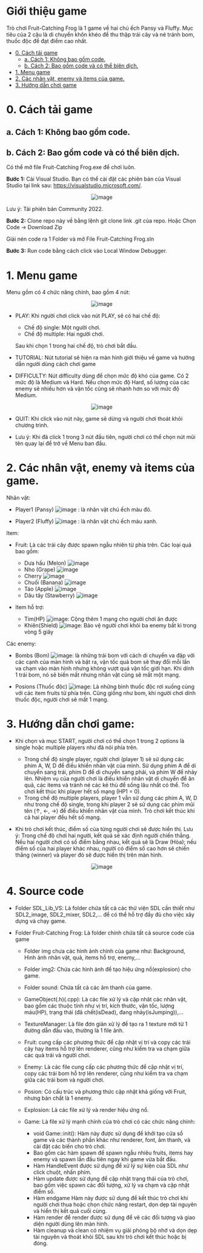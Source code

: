 
# Giới thiệu game

Trò chơi Fruit-Catching Frog là 1 game về hai chú ếch Pansy và Fluffy. Mục tiêu của 2 cậu là di chuyển khôn khéo để thu thập trái cây và né tránh bom, thuốc độc để đạt điểm cao nhất.


- [0. Cách tải game](#0-cách-tải-game)
    * [a. Cách 1: Không bao gồm code.](#a-cách-1-không-bao-gồm-code)
    * [b. Cách 2: Bao gồm code và có thể biên dịch.](#b-cách-2-bao-gồm-code-và-có-thể-biên-dịch)
- [1. Menu game](#1menu-gane)
- [2. Các nhân vật, enemy và items của game.](#2Các-nhân-vật,-enemy-và-items-của-game.)
- [3. Hướng dẫn chơi game](#3-hướng-dẫn-chơi-game)
   


# 0. Cách tải game


## a. Cách 1: Không bao gồm code.



## b. Cách 2: Bao gồm code và có thể biên dịch.


Có thể mở file Fruit-Catching Frog.exe để chơi luôn.


**Bước 1:** Cài Visual Studio. Bạn có thể cài đặt các phiên bản của Visual Studio tại link sau: https://visualstudio.microsoft.com/. 

<div style="text-align: center;">

![image](img_for_md/VS_2022.png)

</div>


Lưu ý: Tải phiên bản Community 2022.


**Bước 2:** Clone repo này về bằng lệnh git clone link .git của repo. Hoặc Chọn Code -> Download Zip



Giải nén code ra 1 Folder và mở File Fruit-Catching Frog.sln




**Bước 3:** Run code bằng cách click vào Local Window Debugger.




# 1. Menu game
Menu gồm có 4 chức năng chính, bao gồm 4 nút:

<div style="text-align: center;">

![image](img_for_md/background_menu.jpg)

</div>



- PLAY: Khi người chơi click vào nút PLAY, sẽ có hai chế độ:


    - Chế độ single: Một người chơi.
    - Chế độ multiple: Hai người chơi.
    
    Sau khi chọn 1 trong hai chế độ, trò chơi bắt đầu.
    
- TUTORIAL: Nút tutorial sẽ hiện ra màn hình giới thiệu về game và hướng dẫn người dùng cách chơi game



- DIFFICULTY: Nút difficulty dùng để chọn mức độ khó của game. Có 2 mức độ là Medium và Hard. Nếu chọn mức độ Hard, số lượng của các enemy sẽ nhiều hơn và vận tốc cũng sẽ nhanh hơn so với mức độ Medium.

<div style="text-align: center;">

![image](img_for_md/difficulty.jpg)

</div>



- QUIT: Khi click vào nút này, game sẽ dừng và người chơi thoát khỏi chương trình.


- Lưu ý: Khi đã click 1 trong 3 nút đầu tiên, người chơi có thể chọn  nút mũi tên quay lại để trở về Menu ban đầu.


# 2. Các nhân vật, enemy và items của game.
Nhân vật:


-    Player1 (Pansy) ![image](img_for_md/frog1.png) : là nhân vật chú ếch màu đỏ.


-    Player2 (Fluffy) ![image](img_for_md/frog2.png) : là nhân vật chú ếch màu xanh.


Item:

- Fruit: Là các trái cây được spawn ngẫu nhiên từ phía trên. Các loại quả bao gồm:

    - Dưa hấu (Melon)  ![image](img_for_md/melon.png)
    - Nho (Grape)  ![image](img_for_md/grape.png)
    - Cherry  ![image](img_for_md/cherry.png)
    - Chuối (Banana)  ![image](img_for_md/banana.png)
    - Táo (Apple)  ![image](img_for_md/apple.png)
    - Dâu tây (Stawberry)  ![image](img_for_md/strawberry.png)
- Item hỗ trợ:

    - Tim(HP) ![image](img_for_md/hp.png): Cộng thêm 1 mạng cho người chơi ăn được
    - Khiên(Shield) ![image](img_for_md/shield.png): Bảo vệ người chơi khỏi ba enemy bất kì trong vòng 5 giây


Các enemy:

- Bombs (Bom) ![image](img_for_md/bom.png): là những trái bom với cách di chuyển va đập với các cạnh của màn hình và bật ra, vận tốc quả bom sẽ thay đổi mỗi lần va chạm vào màn hình nhưng không vượt quá vận tốc giới hạn. Khi dính 1 trái bom, nó sẽ biến mất nhưng nhân vật cũng sẽ mất một mạng.

- Posions (Thuốc độc) ![image](img_for_md/poision.png): Là những bình thuốc độc rơi xuống cùng với các item fruits từ phía trên. Cũng giống như bom, khi người chơi dính thuốc độc, người chơi sẽ mất 1 mạng.





# 3. Hướng dẫn chơi game:


- Khi chọn và mục START, người chơi có thể chọn 1 trong 2 options là single hoặc multiple players như đã nói phía trên. 

    - Trong chế độ single player, người chơi (player 1) sẽ sử dụng các phím A, W, D để điều khiển nhân vật của mình. Sử dụng phím A để di chuyển sang trái, phím D để di chuyển sang phải, và phím W để nhảy lên. Nhiệm vụ của người chơi là điều khiển nhân vật di chuyển để ăn quả, các items và tránh né các kẻ thù để sống lâu nhất có thể. Trò chơi kết thúc khi player hết số mạng (HP1 = 0).
    - Trong chế độ multiple players, player 1 vẫn sử dụng các phím A, W, D như trong chế độ single, trong khi player 2 sẽ sử dụng các phím mũi tên (↑, ←, →) để điều khiển nhân vật của mình. Trò chơi kết thúc khi cả hai player đều hết số mạng.
- Khi trò chơi kết thúc, điểm số của từng người chơi sẽ được hiển thị. Lưu ý: Trong chế độ chơi hai người, kết quả sẽ xác định người chiến thắng. Nếu hai người chơi có số điểm bằng nhau, kết quả sẽ là Draw (Hòa); nếu điểm số của hai player khác nhau, người có điểm số cao hơn sẽ chiến thắng (winner) và player đó sẽ được hiển thị trên màn hình.


<div style="text-align: center;">

![image](![image](img_for_md/result.png))

</div>



# 4. Source code

- Folder SDL_Lib_VS: Là folder chứa tất cả các thử viện SDL cần thiết như SDL2_image, SDL2_mixer, SDL2,... để có thể hỗ trợ đầy đủ cho việc xây dựng và chạy game.

- Folder Fruit-Catching Frog: Là folder chính chứa tất cả source code của game
    * Folder img chưa các hình ảnh chính của game như: Background, Hình ảnh nhân vật, quả, items hỗ trợ, enemy,...
    * Folder img2: Chứa các hình ảnh để tạo hiệu ứng nổ(explosion) cho game.
    * Folder sound: Chứa tất cả các âm thanh của game.
    * GameObject(.h)(.cpp): Là các file xử lý và cập nhât các nhân vật, bao gồm các thuộc tính như vị trí, kích thước, vận tốc, lượng máu(HP), trạng thái (đã chết(isDead), đang nhảy(isJumping)),...
    * TextureManager: Là file đơn giản xử lý để tạo ra 1 texture mới từ 1 đường dẫn đầu vào, thường là 1 file ảnh.
    * Fruit: cung cấp các phương thức để cập nhật vị trí và copy các trái cây hay items hỗ trợ lên renderer, cũng như kiểm tra va chạm giữa các quả trái và người chơi.
    * Enemy: Là các file cung cấp các phương thức để cập nhật vị trí, copy các trái bom hỗ trợ lên renderer, cũng như kiểm tra va chạm giữa các trái bom và người chơi.
    * Posion: Có cấu trúc và phương thức cập nhật khả giống với Fruit, nhưng bản chất là 1 enemy.
    * Explosion: Là các file xử lý và render hiệu ứng nổ.
    * Game: Là file xử lý mạnh chính của trò chơi có các chức năng chính:
        
        *  void Game::init(): Hàm này được sử dụng để khởi tạo cửa sổ game và các thành phần khác như renderer, font, âm thanh, và cài đặt các biến cho trò chơi.
        *  Bao gồm các hàm spawn để spawn ngẫu nhiêu fruits, items hay enemy và spawn lần đầu tiên ngay khi game vừa bắt đầu.
        *  Hàm HandleEvent được sử dụng để xử lý sự kiện của SDL như click chuột, nhấn phím.
        *  Hàm update được sử dụng để cập nhật trạng thái của trò chơi, bao gồm việc spawn các đối tượng, xử lý va chạm và cập nhật điểm số.
        *  Hàm endgame Hàm này được sử dụng để kết thúc trò chơi khi người chơi thua hoặc chọn chức năng restart, dọn dẹp tài nguyên và hiển thị kết quả cuối cùng.
        *  Hàm render để render được sử dụng để vẽ các đối tượng và giao diện người dùng lên màn hình.
        *  Hàm cleanup và clean có nhiệm vụ  giải phóng bộ nhớ và dọn dẹp tài nguyên và thoát khỏi SDL sau khi trò chơi kết thúc hoặc bị đóng.







